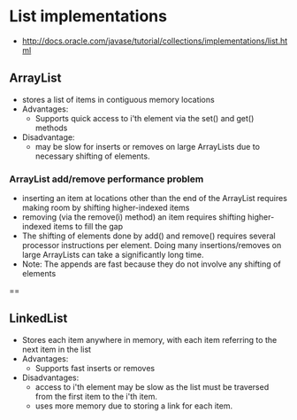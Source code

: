 # List implementations
 - http://docs.oracle.com/javase/tutorial/collections/implementations/list.html

## ArrayList

- stores a list of items in contiguous memory locations
- Advantages:
    + Supports quick access to i'th element via the set() and get() methods
- Disadvantage:
    + may be slow for inserts or removes on large ArrayLists due to necessary shifting of elements.

### ArrayList add/remove performance problem
- inserting an item at locations other than the end of the ArrayList requires making room by shifting higher-indexed items
- removing (via the remove(i) method) an item requires shifting higher-indexed items to fill the gap
- The shifting of elements done by add() and remove() requires several processor instructions per element. Doing many insertions/removes on large ArrayLists can take a significantly long time.
- Note: The appends are fast because they do not involve any shifting of elements

== 

## LinkedList
- Stores each item anywhere in memory, with each item referring to the next item in the list
- Advantages:
    + Supports fast inserts or removes
- Disadvantages:
    + access to i'th element may be slow as the list must be traversed from the first item to the i'th item.
    + uses more memory due to storing a link for each item.
